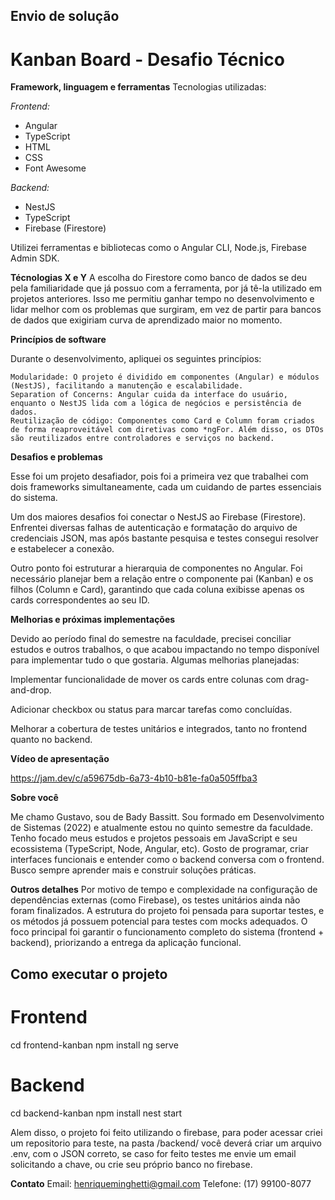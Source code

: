 ## Envio de solução

# Kanban Board - Desafio Técnico

**Framework, linguagem e ferramentas**
Tecnologias utilizadas:

*Frontend:*
- Angular
- TypeScript
- HTML
- CSS
- Font Awesome

*Backend:*
- NestJS
- TypeScript
- Firebase (Firestore)

Utilizei ferramentas e bibliotecas como o Angular CLI, Node.js, Firebase Admin SDK.

**Técnologias X e Y**
A escolha do Firestore como banco de dados se deu pela familiaridade que já possuo com a ferramenta, por já tê-la utilizado em projetos anteriores. Isso me permitiu ganhar tempo no desenvolvimento e lidar melhor com os problemas que surgiram, em vez de partir para bancos de dados que exigiriam curva de aprendizado maior no momento.

**Princípios de software**

Durante o desenvolvimento, apliquei os seguintes princípios:

    Modularidade: O projeto é dividido em componentes (Angular) e módulos (NestJS), facilitando a manutenção e escalabilidade.
    Separation of Concerns: Angular cuida da interface do usuário, enquanto o NestJS lida com a lógica de negócios e persistência de dados.
    Reutilização de código: Componentes como Card e Column foram criados de forma reaproveitável com diretivas como *ngFor. Além disso, os DTOs são reutilizados entre controladores e serviços no backend.

**Desafios e problemas**

Esse foi um projeto desafiador, pois foi a primeira vez que trabalhei com dois frameworks simultaneamente, cada um cuidando de partes essenciais do sistema.

Um dos maiores desafios foi conectar o NestJS ao Firebase (Firestore). Enfrentei diversas falhas de autenticação e formatação do arquivo de credenciais JSON, mas após bastante pesquisa e testes consegui resolver e estabelecer a conexão.

Outro ponto foi estruturar a hierarquia de componentes no Angular. Foi necessário planejar bem a relação entre o componente pai (Kanban) e os filhos (Column e Card), garantindo que cada coluna exibisse apenas os cards correspondentes ao seu ID.

**Melhorias e próximas implementações**

Devido ao período final do semestre na faculdade, precisei conciliar estudos e outros trabalhos, o que acabou impactando no tempo disponível para implementar tudo o que gostaria. Algumas melhorias planejadas:

Implementar funcionalidade de mover os cards entre colunas com drag-and-drop.

Adicionar checkbox ou status para marcar tarefas como concluídas.

Melhorar a cobertura de testes unitários e integrados, tanto no frontend quanto no backend.

**Vídeo de apresentação**

https://jam.dev/c/a59675db-6a73-4b10-b81e-fa0a505ffba3

**Sobre você**

Me chamo Gustavo, sou de Bady Bassitt.
Sou formado em Desenvolvimento de Sistemas (2022) e atualmente estou no quinto semestre da faculdade.
Tenho focado meus estudos e projetos pessoais em JavaScript e seu ecossistema (TypeScript, Node, Angular, etc).
Gosto de programar, criar interfaces funcionais e entender como o backend conversa com o frontend. Busco sempre aprender mais e construir soluções práticas.

**Outros detalhes**
Por motivo de tempo e complexidade na configuração de dependências externas (como Firebase), os testes unitários ainda não foram finalizados.
A estrutura do projeto foi pensada para suportar testes, e os métodos já possuem potencial para testes com mocks adequados.
O foco principal foi garantir o funcionamento completo do sistema (frontend + backend), priorizando a entrega da aplicação funcional.


## Como executar o projeto

# Frontend
cd frontend-kanban
npm install
ng serve

# Backend
cd backend-kanban
npm install
nest start

Alem disso, o projeto foi feito utilizando o firebase, para poder acessar criei um repositorio para teste, na pasta /backend/ você deverá criar um arquivo .env, com o JSON correto, se caso for feito testes me envie um email solicitando a chave, ou crie seu próprio banco no firebase.

**Contato**
Email: henriqueminghetti@gmail.com
Telefone: (17) 99100-8077